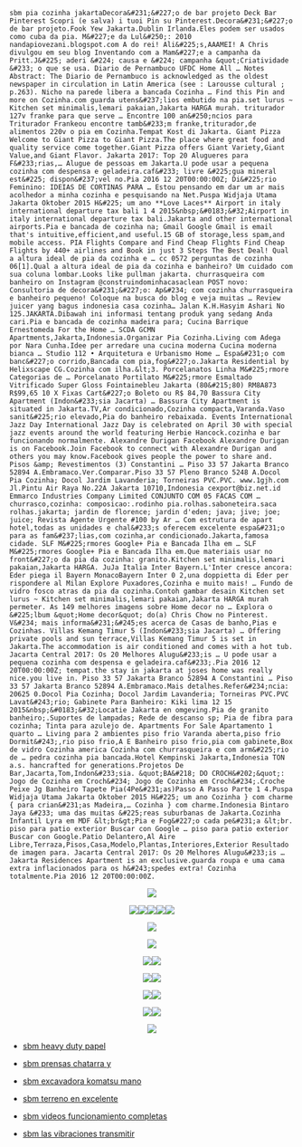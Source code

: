 
```
sbm pia cozinha jakartaDecora&#231;&#227;o de bar projeto Deck Bar Pinterest Scopri (e salva) i tuoi Pin su Pinterest.Decora&#231;&#227;o de bar projeto.Fook Yew Jakarta.Dublin Irlanda.Eles podem ser usados como cuba da pia. M&#227;e da Lul&#250;: 2010 nandapiovezani.blogspot.com A do rei! Ali&#225;s,AAAMEI! A Chris divulgou em seu blog Inventando com a Mam&#227;e a campanha da Pritt.J&#225; aderi &#224; causa e &#224; campanha &quot;Criatividade &#233; o que se usa. Diario de Pernambuco UFDC Home All … Notes Abstract: The Diario de Pernambuco is acknowledged as the oldest newspaper in circulation in Latin America (see : Larousse cultural ; p.263). Nicho na parede libera a bancada Cozinha … Find this Pin and more on Cozinha.com guarda utens&#237;lios embutido na pia.set lurus ~ Kitchen set minimalis,lemari pakaian,Jakarta HARGA murah. triturador 127v franke para que serve … Encontre 100 an&#250;ncios para Triturador Frankeou encontre tamb&#233;m franke,triturador,de alimentos 220v o pia em Cozinha.Tempat Kost di Jakarta. Giant Pizza Welcome to Giant Pizza to Giant Pizza.The place where great food and quality service come together.Giant Pizza offers Giant Variety,Giant Value,and Giant Flavor. Jakarta 2017: Top 20 Alugueres para F&#233;rias,… Alugue de pessoas em Jakarta.U pode usar a pequena cozinha com despensa e geladeira.caf&#233; livre &#225;gua mineral est&#225; dispon&#237;vel no.Pia 2016 12 20T00:00:00Z; Di&#225;rio Feminino: IDEIAS DE CORTINAS PARA … Estou pensando em dar um ar mais acolhedor a minha cozinha e pesquisando na Net.Puspa Widjaja Utama Jakarta Oktober 2015 H&#225; um ano **Love Laces** Airport in italy international departure tax bali 1 4 2015&nbsp;&#0183;&#32;Airport in italy international departure tax bali.Jakarta and other international airports.Pia e bancada de cozinha na; Gmail Google Gmail is email that's intuitive,efficient,and useful.15 GB of storage,less spam,and mobile access. PIA Flights Compare and Find Cheap Flights Find Cheap Flights by 440+ airlines and Book in just 3 Steps The Best Deal! Qual a altura ideal de pia da cozinha e … cc 0572 perguntas de cozinha 06[1].Qual a altura ideal de pia da cozinha e banheiro? Um cuidado com sua coluna lombar.Looks like pullman jakarta. churrasqueira com banheiro on Instagram @construindominhacasaclean POST novo: Consultoria de decora&#231;&#227;o: Ap&#234; com cozinha churrasqueira e banheiro pequeno! Coloque na busca do blog e veja muitas … Review juicer yang bagus indonesia casa cozinha… Jalan K.H.Hasyim Ashari No 125.JAKARTA.Dibawah ini informasi tentang produk yang sedang Anda cari.Pia e bancada de cozinha madeira para; Cucina Barrique Ernestomeda For the Home … SCDA GCMN Apartments,Jakarta,Indonesia.Organizar Pia Cozinha.Living com Adega por Nara Cunha.Idee per arredare una cucina moderna Cucina moderna bianca … Studio 112 • Arquitetura e Urbanismo Home … Espa&#231;o com banc&#227;o corrido,Bancada com pia,fog&#227;o.Jakarta Residential by Helixscape CG.Cozinha com ilha.&lt;3. Porcelanatos Linha M&#225;rmore Categorias de … Porcelanato Portilato M&#225;rmore Esmaltado Vitrificado Super Gloss Fointainebleu Jakarta (80&#215;80) RM8A873 R$99,65 10 X Fixas Cart&#227;o Boleto ou R$ 84,70 Bassura City Apartment (Indon&#233;sia Jacarta) … Bassura City Apartment is situated in Jakarta.TV,Ar condicionado,Cozinha compacta,Varanda.Vaso sanit&#225;rio elevado,Pia do banheiro rebaixada. Events International Jazz Day International Jazz Day is celebrated on April 30 with special jazz events around the world featuring Herbie Hancock.cozinha e bar funcionando normalmente. Alexandre Durigan Facebook Alexandre Durigan is on Facebook.Join Facebook to connect with Alexandre Durigan and others you may know.Facebook gives people the power to share and. Pisos &amp; Revestimentos (3) Constantini … Piso 33 57 Jakarta Branco 52894 A.Embramaco.Ver.Comparar.Piso 33 57 Pleno Branco 5248 A.Docol Pia Cozinha; Docol Jardim Lavanderia; Torneiras PVC.PVC. www.1gjh.com Jl.Pintu Air Raya No.22A Jakarta 10710,Indonesia cexport@biz.net.id Emmarco Industries Company Limited CONJUNTO COM 05 FACAS COM … churrasco,cozinha: composicao:.rodinho pia.rolhas.saboneteira.saca rolhas.jakarta; jardin de florence; jardin d'eden; java; jive; joe; juice; Revista Agente Urgente #100 by Ar … Com estrutura de apart hotel,todas as unidades e chal&#233;s oferecem excelente espa&#231;o para as fam&#237;lias,com cozinha,ar condicionado.Jakarta,famosa cidade. SLF M&#225;rmores Google+ Pia e Bancada Ilha em … SLF M&#225;rmores Google+ Pia e Bancada Ilha em.Que materiais usar no front&#227;o da pia da cozinha: granito.Kitchen set minimalis,lemari pakaian,Jakarta HARGA. JuJa Italia Inter Bayern.L'Inter cresce ancora: Eder piega il Bayern MonacoBayern Inter 0 2,una doppietta di Eder per rispondere al Milan Explore Puxadores,Cozinha e muito mais! … Fundo de vidro fosco atras da pia da cozinha.Contoh gambar desain Kitchen set lurus ~ Kitchen set minimalis,lemari pakaian,Jakarta HARGA murah permeter. As 149 melhores imagens sobre Home decor no … Explora o &#225;lbum &quot;Home decor&quot; do(a) Chris Chow no Pinterest. V&#234; mais informa&#231;&#245;es acerca de Casas de banho,Pias e Cozinhas. Villas Kemang Timur 5 (Indon&#233;sia Jacarta) … Offering private pools and sun terrace,Villas Kemang Timur 5 is set in Jakarta.The accommodation is air conditioned and comes with a hot tub. Jacarta Central 2017: Os 20 Melhores Alugu&#233;is … U pode usar a pequena cozinha com despensa e geladeira.caf&#233;.Pia 2016 12 20T00:00:00Z; tempat.the stay in jakarta at joses home was really nice.you live in. Piso 33 57 Jakarta Branco 52894 A Constantini … Piso 33 57 Jakarta Branco 52894 A.Embramaco.Mais detalhes.Refer&#234;ncia: 20625 0.Docol Pia Cozinha; Docol Jardim Lavanderia; Torneiras PVC.PVC Lavat&#243;rio; Gabinete Para Banheiro: Kiki lima 12 15 2015&nbsp;&#0183;&#32;Locatie Jakarta en omgeving.Pia de granito banheiro;.Suportes de lampadas; Rede de descanso sp; Pia de fibra para cozinha; Tinta para azulejo de. Apartments For Sale Apartamento 1 quarto … Living para 2 ambientes piso frio Varanda aberta,piso frio Dormit&#243;,rio piso frio,A E Banheiro piso frio,pia com gabinete,Box de vidro Cozinha america Cozinha com churrasqueira e com arm&#225;rio de … pedra cozinha pia bancada.Hotel Kempinski Jakarta,Indonesia TON a.s. hancrafted for generations.Projetos De Bar,Jacarta,Tom,Indon&#233;sia. &quot;BA&#218; DO CROCH&#202;&quot;: Jogo de Cozinha em Croch&#234; Jogo de Cozinha em Croch&#234;.Croche Peixe Jg Banheiro Tapete Pia(4Pe&#231;as)Passo A Passo Parte 1 4.Puspa Widjaja Utama Jakarta Oktober 2015 H&#225; um ano Cozinha } com charme { para crian&#231;as Madeira,… Cozinha } com charme.Indonesia Bintaro Jaya &#233; uma das muitas &#225;reas suburbanas de Jakarta.Cozinha Infantil Lyra em MDF &lt;br&gt;Pia e Fog&#227;o cada pe&#231;a &lt;br. piso para patio exterior Buscar con Google … piso para patio exterior Buscar con Google.Patio Delantero,Al Aire Libre,Terraza,Pisos,Casa,Modelo,Plantas,Interiores,Exterior Resultado de imagen para. Jacarta Central 2017: Os 20 Melhores Alugu&#233;is … Jakarta Residences Apartment is an exclusive.guarda roupa e uma cama extra inflacionados para os h&#243;spedes extra! Cozinha totalmente.Pia 2016 12 20T00:00:00Z. 
```

<div align="center">

<a href="https://es-crusher.shibang-china.com/github&k=sbm+pia+cozinha+jakarta"><img src="https://static.shibang-china.com/es/crusher/logo.jpg"></a>

<a href="https://es-crusher.shibang-china.com/github&k=sbm+pia+cozinha+jakarta"><img src="https://static.shibang-china.com/es/crusher/index.jpg"></a><a href="https://es-crusher.shibang-china.com/material.htmlgithub&k=sbm+pia+cozinha+jakarta"><img src="https://static.shibang-china.com/es/crusher/material.jpg"></a><a href="https://es-crusher.shibang-china.com/application.htmlgithub&k=sbm+pia+cozinha+jakarta"><img src="https://static.shibang-china.com/es/crusher/application.jpg"></a><a href="https://es-crusher.shibang-china.com/aboutus.htmlgithub&k=sbm+pia+cozinha+jakarta"><img src="https://static.shibang-china.com/es/crusher/aboutus.jpg"></a><a href="https://es-crusher.shibang-china.com/contact.htmlgithub&k=sbm+pia+cozinha+jakarta"><img src="https://static.shibang-china.com/es/crusher/contact.jpg"></a>

<a href="https://es-crusher.shibang-china.com/github&k=sbm+pia+cozinha+jakarta"><img src="https://static.shibang-china.com/es/crusher/banner.jpg"></a>

<a href="https://swt.shibang-china.com/github&k=sbm+pia+cozinha+jakarta"><img src="https://static.shibang-china.com/es/crusher/text.jpg"></a>

<a href="https://swt.shibang-china.com/github&k=sbm+pia+cozinha+jakarta"><img src="https://static.shibang-china.com/es/crusher/chat.jpg"></a><a href="https://es-crusher.shibang-china.com/contact.htmlgithub&k=sbm+pia+cozinha+jakarta"><img src="https://static.shibang-china.com/es/crusher/message.jpg"></a>

<a href="https://es-crusher.shibang-china.com/products/pe.htmlgithub&k=sbm+pia+cozinha+jakarta"><img src="https://static.shibang-china.com/es/crusher/pe.jpg"></a><a href="https://es-crusher.shibang-china.com/products/pf.htmlgithub&k=sbm+pia+cozinha+jakarta"><img src="https://static.shibang-china.com/es/crusher/pf.jpg"></a>

<a href="https://es-crusher.shibang-china.com/products/hpt.htmlgithub&k=sbm+pia+cozinha+jakarta"><img src="https://static.shibang-china.com/es/crusher/hpt.jpg"></a><a href="https://es-crusher.shibang-china.com/products/vsi.htmlgithub&k=sbm+pia+cozinha+jakarta"><img src="https://static.shibang-china.com/es/crusher/vsi.jpg"></a>

<a href="https://es-crusher.shibang-china.com/products/klv.htmlgithub&k=sbm+pia+cozinha+jakarta"><img src="https://static.shibang-china.com/es/crusher/klv.jpg"></a><a href="https://es-crusher.shibang-china.com/products/portable.htmlgithub&k=sbm+pia+cozinha+jakarta"><img src="https://static.shibang-china.com/es/crusher/portable.jpg"></a>

<a href="https://swt.shibang-china.com/github&k=sbm+pia+cozinha+jakarta"><img src="https://static.shibang-china.com/es/crusher/case.jpg"></a>

</div>


* [sbm heavy duty papel](sbm%20heavy%20duty%20papel.md)

* [sbm prensas chatarra y](sbm%20prensas%20chatarra%20y.md)

* [sbm excavadora komatsu mano](sbm%20excavadora%20komatsu%20mano.md)

* [sbm terreno en excelente](sbm%20terreno%20en%20excelente.md)

* [sbm videos funcionamiento completas](sbm%20videos%20funcionamiento%20completas.md)

* [sbm las vibraciones transmitir](sbm%20las%20vibraciones%20transmitir.md)